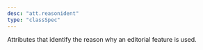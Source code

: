 ```yaml
---
desc: "att.reasonident"
type: "classSpec"
---
```


Attributes that identify the reason why an editorial feature is used.